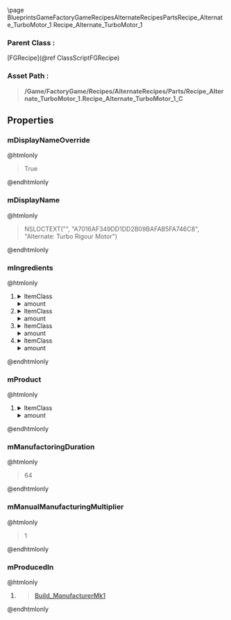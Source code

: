 \page BlueprintsGameFactoryGameRecipesAlternateRecipesPartsRecipe_Alternate_TurboMotor_1 Recipe_Alternate_TurboMotor_1
### Parent Class :
[FGRecipe](@ref ClassScriptFGRecipe)
### Asset Path :
<b><blockquote>/Game/FactoryGame/Recipes/AlternateRecipes/Parts/Recipe_Alternate_TurboMotor_1.Recipe_Alternate_TurboMotor_1_C</blockquote></b>
## Properties

### mDisplayNameOverride
@htmlonly
<blockquote>True</blockquote>
@endhtmlonly

### mDisplayName
@htmlonly
<blockquote>NSLOCTEXT("", "A7016AF349DD1DD2B09BAFAB5FA746C8", "Alternate: Turbo Rigour Motor")</blockquote>
@endhtmlonly

### mIngredients
@htmlonly
<ol>
<li>
<details>
 <summary>ItemClass</summary>
<b><a href="_blueprints_game_factory_game_resource_parts_motor_desc__motor.html"><blockquote>Desc_Motor</blockquote></a></b>
</details>
<details>
 <summary>amount</summary>
<blockquote>7</blockquote>
</details>
</li>
<li>
<details>
 <summary>ItemClass</summary>
<b><a href="_blueprints_game_factory_game_resource_parts_modular_frame_lightweight_desc__modular_frame_lightweight.html"><blockquote>Desc_ModularFrameLightweight</blockquote></a></b>
</details>
<details>
 <summary>amount</summary>
<blockquote>5</blockquote>
</details>
</li>
<li>
<details>
 <summary>ItemClass</summary>
<b><a href="_blueprints_game_factory_game_resource_parts_circuit_board_high_speed_desc__circuit_board_high_speed.html"><blockquote>Desc_CircuitBoardHighSpeed</blockquote></a></b>
</details>
<details>
 <summary>amount</summary>
<blockquote>9</blockquote>
</details>
</li>
<li>
<details>
 <summary>ItemClass</summary>
<b><a href="_blueprints_game_factory_game_resource_parts_stator_desc__stator.html"><blockquote>Desc_Stator</blockquote></a></b>
</details>
<details>
 <summary>amount</summary>
<blockquote>7</blockquote>
</details>
</li>
</ol>
@endhtmlonly

### mProduct
@htmlonly
<ol>
<li>
<details>
 <summary>ItemClass</summary>
<b><a href="_blueprints_game_factory_game_resource_parts_motor_lightweight_desc__motor_lightweight.html"><blockquote>Desc_MotorLightweight</blockquote></a></b>
</details>
<details>
 <summary>amount</summary>
<blockquote>3</blockquote>
</details>
</li>
</ol>
@endhtmlonly

### mManufactoringDuration
@htmlonly
<blockquote>64</blockquote>
@endhtmlonly

### mManualManufacturingMultiplier
@htmlonly
<blockquote>1</blockquote>
@endhtmlonly

### mProducedIn
@htmlonly
<ol>
<li>
<b><a href="_blueprints_game_factory_game_buildable_factory_manufacturer_mk1_build__manufacturer_mk1.html"><blockquote>Build_ManufacturerMk1</blockquote></a></b>
</li>
</ol>
@endhtmlonly

